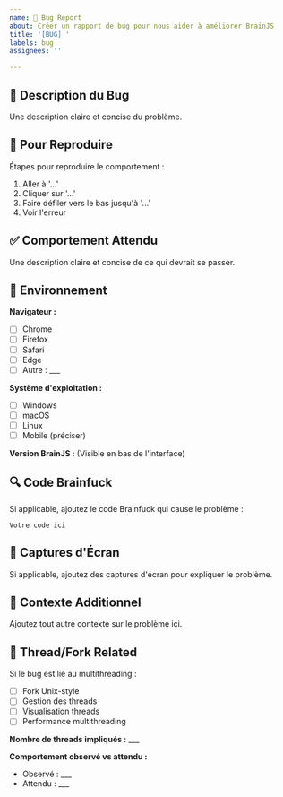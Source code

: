 ```yaml
---
name: 🐛 Bug Report
about: Créer un rapport de bug pour nous aider à améliorer BrainJS
title: '[BUG] '
labels: bug
assignees: ''

---
```


## 🐛 Description du Bug

Une description claire et concise du problème.

## 🔄 Pour Reproduire

Étapes pour reproduire le comportement :
1. Aller à '...'
2. Cliquer sur '...'
3. Faire défiler vers le bas jusqu'à '...'
4. Voir l'erreur

## ✅ Comportement Attendu

Une description claire et concise de ce qui devrait se passer.

## 📱 Environnement

**Navigateur :**
- [ ] Chrome
- [ ] Firefox  
- [ ] Safari
- [ ] Edge
- [ ] Autre : ___

**Système d'exploitation :**
- [ ] Windows
- [ ] macOS
- [ ] Linux
- [ ] Mobile (préciser)

**Version BrainJS :** 
(Visible en bas de l'interface)

## 🔍 Code Brainfuck

Si applicable, ajoutez le code Brainfuck qui cause le problème :

```brainfuck
Votre code ici
```

## 📸 Captures d'Écran

Si applicable, ajoutez des captures d'écran pour expliquer le problème.

## 🔧 Contexte Additionnel

Ajoutez tout autre contexte sur le problème ici.

## 🎯 Thread/Fork Related

Si le bug est lié au multithreading :
- [ ] Fork Unix-style
- [ ] Gestion des threads
- [ ] Visualisation threads
- [ ] Performance multithreading

**Nombre de threads impliqués :** ___

**Comportement observé vs attendu :**
- Observé : ___
- Attendu : ___